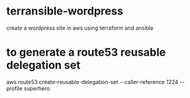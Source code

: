 # terransible-wordpress
create a wordpress site in aws using terraform and ansible


# to generate a route53 reusable delegation set
aws route53 create-reusable-delegation-set --caller-reference 1224 --profile superhero
